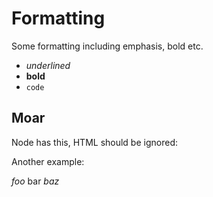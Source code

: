 
# Formatting

  Some formatting including emphasis, bold etc.

  - _underlined_
  - **bold**
  - `code`

## Moar

  Node has this, HTML should be ignored:

  <!-- foo -->

  Another example:

  <em>foo</em> bar <em>baz</em>

